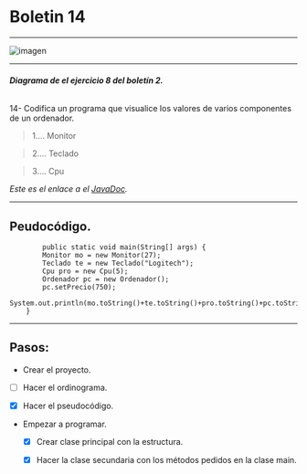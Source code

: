 # Boletin 14

---

![imagen](https://i.blogs.es/fd396a/hook/840_560.jpg)

---


###### **Diagrama de el ejercicio 8 del boletín 2.**
14- Codifica un programa que visualice los valores de varios componentes de un ordenador.

>1…. Monitor

>2…. Teclado

>3…. Cpu


*Este es el enlace a el  [JavaDoc](https://lonoal.github.io/Boletin_14/).*

---
## Peudocódigo.


```
        public static void main(String[] args) {
        Monitor mo = new Monitor(27);
        Teclado te = new Teclado("Logitech");
        Cpu pro = new Cpu(5);
        Ordenador pc = new Ordenador();
        pc.setPrecio(750);
        System.out.println(mo.toString()+te.toString()+pro.toString()+pc.toString());
    }
```

---
## Pasos:

- Crear el proyecto.

- [ ]  Hacer el ordinograma.

- [x] Hacer el pseudocódigo.

- Empezar a programar.
    - [x] Crear clase principal con la estructura.
    - [x] Hacer la clase secundaria con los métodos pedidos en la clase main.


<!--- md --->
